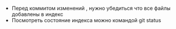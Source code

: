 * Перед коммитом изменений , нужно убедиться что все файлы добавлены в индекс 
* Посмотреть состояние индекса можно командой git status 

